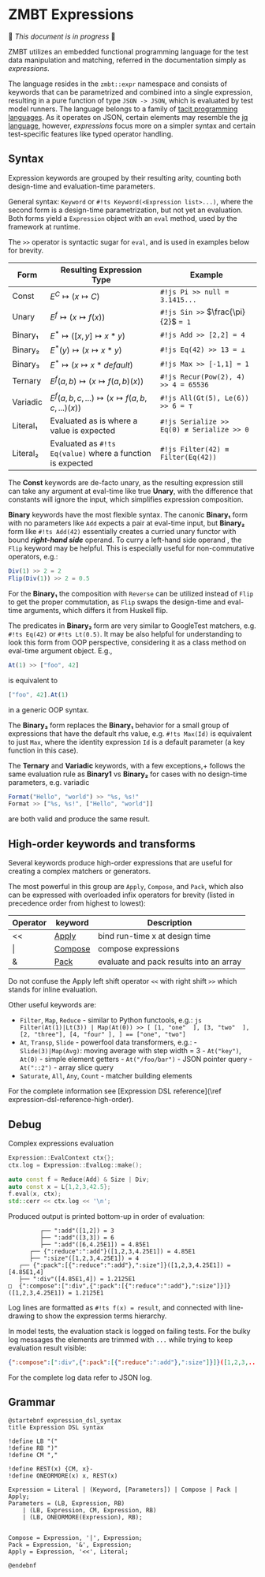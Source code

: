 <!-- (c) Copyright 2025 Zenseact AB -->
<!-- SPDX-License-Identifier: Apache-2.0 -->

# ZMBT Expressions

:construction: *This document is in progress* :construction:

ZMBT utilizes an embedded functional programming language for the test data manipulation and matching,
referred in the documentation simply as *expressions*.

The language resides in the `zmbt::expr` namespace and consists of keywords that can be parametrized and combined into a single expression, resulting in a pure function of type `JSON -> JSON`, which is evaluated by test model runners. The language belongs to a family of [tacit programming languages](https://en.wikipedia.org/wiki/Tacit_programming). As it operates on JSON, certain elements may resemble the
[jq language](https://jqlang.org/), however, *expressions* focus more on a simpler syntax
and certain test-specific features like typed operator handling.


## Syntax

Expression keywords are grouped by their resulting arity, counting both design-time and evaluation-time parameters.

General syntax: `Keyword` or `#!ts Keyword(<Expression list>...)`, where the second form is a design-time parametrization, but not yet an evaluation.
Both forms yield a `Expression` object with an `eval` method, used by the framework at runtime.

The `>>` operator is syntactic sugar for `eval`, and is used in examples below for brevity.


|Form    | Resulting Expression Type                                 |Example                                   |
|--------|-------------------------------------------------------    |--------------------------------------    |
|Const   |$E^C            \mapsto (x \mapsto C)$                     |`#!js Pi >> null = 3.1415...             `|
|Unary   |$E^f            \mapsto (x \mapsto f(x))$                  |`#!js Sin >>` $\frac{\pi}{2}$ `= 1       `|
|Binary₁ |$E^*            \mapsto ([x, y] \mapsto x * y )$           |`#!js Add >> [2,2] = 4                   `|
|Binary₂ |$E^*(y)         \mapsto (x \mapsto x * y      )$           |`#!js Eq(42) >> 13 = ⊥                   `|
|Binary₃ |$E^*            \mapsto (x \mapsto x * default)$           |`#!js Max >> [-1,1] = 1                  `|
|Ternary |$E^f(a, b)      \mapsto (x \mapsto f(a, b)(x))$            |`#!js Recur(Pow(2), 4) >> 4 = 65536      `|
|Variadic|$E^f(a,b,c,...) \mapsto (x \mapsto f(a,b,c,...)(x))$       |`#!js All(Gt(5), Le(6)) >> 6 = ⊤         `|
|Literal₁|Evaluated as is where a value is expected                  |`#!js Serialize >> Eq(0) ≢ Serialize >> 0`|
|Literal₂|Evaluated as `#!ts Eq(value)` where a function is expected |`#!js Filter(42) ≡ Filter(Eq(42))        `|

The **Const** keywords are de-facto unary, as the resulting expression still can take any argument at eval-time like
true **Unary**, with the difference that constants will ignore the input, which simplifies expression composition.

**Binary** keywords have the most flexible syntax. The canonic **Binary₁** form with no parameters like `Add` expects
a pair at eval-time input, but **Binary₂** form like `#!ts Add(42)` essentially creates a curried unary
functor with bound ***right-hand side*** operand. To curry a left-hand side operand , the `Flip` keyword may be helpful.
This is especially useful for non-commutative operators, e.g.:

```js
Div(1) >> 2 = 2
Flip(Div(1)) >> 2 = 0.5
```

For the **Binary₁** the composition with `Reverse` can be utilized instead of `Flip` to get the proper commutation, as `Flip` swaps the design-time and eval-time arguments, which differs it from Huskell flip.

The predicates in **Binary₂** form are very similar to GoogleTest matchers, e.g. `#!ts Eq(42)` or `#!ts Lt(0.5)`.
It may be also helpful for understanding to look this form from OOP perspective, considering it as
a class method on eval-time argument object. E.g.,
```js
At(1) >> ["foo", 42]
```
is equivalent to
```js
["foo", 42].At(1)
```
in a generic OOP syntax.


The **Binary₃** form replaces the **Binary₁** behavior for a small group of expressions that have the
default rhs value, e.g. `#!ts Max(Id)` is equivalent to just `Max`, where the identity expression `Id`
is a default parameter (a key function in this case).


The **Ternary** and **Variadic** keywords, with a few exceptions,+
follows the same evaluation rule as **Binary1** vs **Binary₂** for cases with no design-time parameters, e.g. variadic

```js
Format("Hello", "world") >> "%s, %s!"
Format >> ["%s, %s!", ["Hello", "world"]]
```
are both valid and produce the same result.

## High-order keywords and transforms

Several keywords produce high-order expressions that are useful for creating a complex matchers or generators.

The most powerful in this group are `Apply`, `Compose`, and `Pack`, which also can be expressed with
overloaded infix operators for brevity (listed in precedence order from highest to lowest):

|Operator|keyword                                      | Description                             |
|----    |----                                         |-----------                              |
|<<      |[Apply](/dsl-reference/expressions#apply)    | bind run-time x at design time          |
|\|      |[Compose](/dsl-reference/expressions#compose)| compose expressions                     |
|&       |[Pack](/dsl-reference/expressions#pack)      | evaluate and pack results into an array |

Do not confuse the Apply left shift operator `<<` with right shift `>>` which stands for inline evaluation.

Other useful keywords are:

- `Filter`, `Map`, `Reduce` - similar to Python functools, e.g.:
      ```js
      Filter(At(1)|Lt(3)) | Map(At(0))
         >>
      [
         [1, "one"  ],
         [3, "two"  ],
         [2, "three"],
         [4, "four" ],
      ]
         ==
      ["one", "two"]
      ```
- `At`, `Transp`, `Slide` - powerfool data transformers, e.g.:
      - `Slide(3)|Map(Avg)`: moving average with step width = 3
      - `At("key")`, `At(0)` - simple element getters
      - `At("/foo/bar")` - JSON pointer query
      - `At("::2")` - array slice query
- `Saturate`, `All`, `Any`, `Count` - matcher building elements


For the complete information see [Expression DSL reference](\ref expression-dsl-reference-high-order).

## Debug

Complex expressions evaluation

```cpp
Expression::EvalContext ctx{};
ctx.log = Expression::EvalLog::make();

auto const f = Reduce(Add) & Size | Div;
auto const x = L{1,2,3,42.5};
f.eval(x, ctx);
std::cerr << ctx.log << '\n';
```

Produced output is printed bottom-up in order of evaluation:
```
         ┌── ":add"([1,2]) = 3
         ├── ":add"([3,3]) = 6
         ├── ":add"([6,4.25E1]) = 4.85E1
      ┌── {":reduce":":add"}([1,2,3,4.25E1]) = 4.85E1
      ├── ":size"([1,2,3,4.25E1]) = 4
   ┌── {":pack":[{":reduce":":add"},":size"]}([1,2,3,4.25E1]) = [4.85E1,4]
   ├── ":div"([4.85E1,4]) = 1.2125E1
□  {":compose":[":div",{":pack":[{":reduce":":add"},":size"]}]}([1,2,3,4.25E1]) = 1.2125E1
```
Log lines are formatted as `#!ts f(x) = result`, and connected with line-drawing to show the expression terms hierarchy.

In model tests, the evaluation stack is logged on failing tests.
For the bulky log messages the elements are trimmed with `...` while trying to keep evaluation result visible:
``` json
{":compose":[":div",{":pack":[{":reduce":":add"},":size"]}]}([1,2,3,...) = 5
```
For the complete log data refer to JSON log.

## Grammar


```plantuml
@startebnf expression_dsl_syntax
title Expression DSL syntax

!define LB "("
!define RB ")"
!define CM ","

!define REST(x) {CM, x}-
!define ONEORMORE(x) x, REST(x)

Expression = Literal | (Keyword, [Parameters]) | Compose | Pack | Apply;
Parameters = (LB, Expression, RB)
    | (LB, Expression, CM, Expression, RB)
    | (LB, ONEORMORE(Expression), RB);


Compose = Expression, '|', Expression;
Pack = Expression, '&', Expression;
Apply = Expression, '<<', Literal;

@endebnf
```
